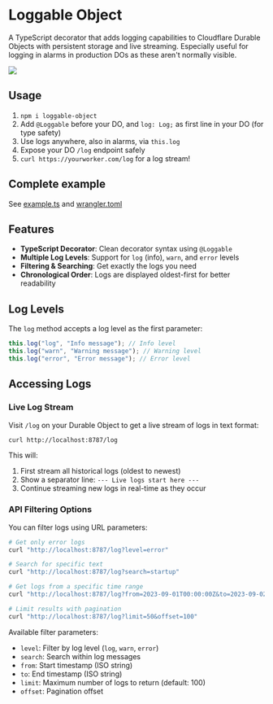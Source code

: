 # Loggable Object

A TypeScript decorator that adds logging capabilities to Cloudflare Durable Objects with persistent storage and live streaming. Especially useful for logging in alarms in production DOs as these aren't normally visible.

[![](https://badge.xymake.com/janwilmake/status/1936045989443326226)](https://x.com/janwilmake/status/1936045989443326226)

## Usage

1. `npm i loggable-object`
2. Add `@Loggable` before your DO, and `log: Log;` as first line in your DO (for type safety)
3. Use logs anywhere, also in alarms, via `this.log`
4. Expose your DO `/log` endpoint safely
5. `curl https://yourworker.com/log` for a log stream!

## Complete example

See [example.ts](example.ts) and [wrangler.toml](wrangler.toml)

## Features

- **TypeScript Decorator**: Clean decorator syntax using `@Loggable`
- **Multiple Log Levels**: Support for `log` (info), `warn`, and `error` levels
- **Filtering & Searching**: Get exactly the logs you need
- **Chronological Order**: Logs are displayed oldest-first for better readability

## Log Levels

The `log` method accepts a log level as the first parameter:

```typescript
this.log("log", "Info message"); // Info level
this.log("warn", "Warning message"); // Warning level
this.log("error", "Error message"); // Error level
```

## Accessing Logs

### Live Log Stream

Visit `/log` on your Durable Object to get a live stream of logs in text format:

```bash
curl http://localhost:8787/log
```

This will:

1. First stream all historical logs (oldest to newest)
2. Show a separator line: `--- Live logs start here ---`
3. Continue streaming new logs in real-time as they occur

### API Filtering Options

You can filter logs using URL parameters:

```bash
# Get only error logs
curl "http://localhost:8787/log?level=error"

# Search for specific text
curl "http://localhost:8787/log?search=startup"

# Get logs from a specific time range
curl "http://localhost:8787/log?from=2023-09-01T00:00:00Z&to=2023-09-02T00:00:00Z"

# Limit results with pagination
curl "http://localhost:8787/log?limit=50&offset=100"
```

Available filter parameters:

- `level`: Filter by log level (`log`, `warn`, `error`)
- `search`: Search within log messages
- `from`: Start timestamp (ISO string)
- `to`: End timestamp (ISO string)
- `limit`: Maximum number of logs to return (default: 100)
- `offset`: Pagination offset
